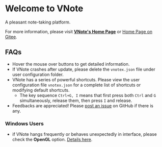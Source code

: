 # Welcome to VNote
A pleasant note-taking platform.

For more information, please visit [**VNote's Home Page**](https://vnotex.github.io/vnote) or [Home Page on Gitee](https://tamlok.gitee.io/vnote).

## FAQs
* Hover the mouse over buttons to get detailed information.
* If VNote crashes after update, please delete the `vnotex.json` file under user configuration folder.
* VNote has a series of powerful shortcuts. Please view the user configuration file `vnotex.json` for a complete list of shortcuts or modifying default shortcuts.
    * The key sequence `Ctrl+G, I` means that first press both `Ctrl` and `G` simultaneously, release them, then press `I` and release.
* Feedbacks are appreciated! Please [post an issue](https://github.com/vnotex/vnote/issues) on GitHub if there is any.

### Windows Users
* if VNote hangs frequently or behaves unexpectedly in interface, please check the **OpenGL** option. [Details here](https://github.com/vnotex/vnote/issues/853).
